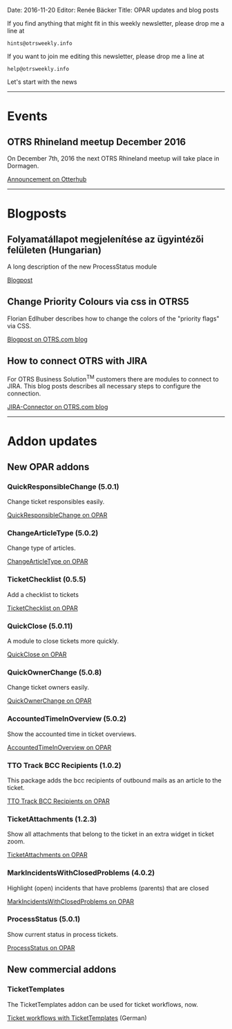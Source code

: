 Date: 2016-11-20
Editor: Renée Bäcker
Title: OPAR updates and blog posts


If you find anything that
might fit in this weekly newsletter, please drop me a line at

`hints@otrsweekly.info`

If you want to join me editing this newsletter, please drop me a line at

`help@otrsweekly.info`

Let's start with the news

<hr>

# Events

## OTRS Rhineland meetup December 2016

On December 7th, 2016 the next OTRS Rhineland meetup will take place in Dormagen.

[Announcement on Otterhub](http://forums.otterhub.org/viewtopic.php?f=34&t=33842)

<hr>

# Blogposts

## Folyamatállapot megjelenítése az ügyintézői felületen (Hungarian)

A long description of the new ProcessStatus module

[Blogpost](http://otrs-megoldasok.hu/blog/folyamatallapot/)

## Change Priority Colours via css in OTRS5

Florian Edlhuber describes how to change the colors of the "priority flags" via CSS.

[Blogpost on OTRS.com blog](https://blog.otrs.com/2016/11/15/change-priority-colours-via-css-otrs5/)

## How to connect OTRS with JIRA

For OTRS Business Solution<sup>TM</sup> customers there are modules to connect to JIRA. This
blog posts describes all necessary steps to configure the connection.

[JIRA-Connector on OTRS.com blog](https://blog.otrs.com/2016/11/14/jiraconnector/)

<hr>

# Addon updates

## New OPAR addons

### QuickResponsibleChange (5.0.1)

Change ticket responsibles easily.

[QuickResponsibleChange on OPAR](http://opar.perl-services.de/dist/QuickResponsibleChange)

### ChangeArticleType (5.0.2)

Change type of articles.

[ChangeArticleType on OPAR](http://opar.perl-services.de/dist/ChangeArticleType)

### TicketChecklist (0.5.5)

Add a checklist to tickets

[TicketChecklist on OPAR](http://opar.perl-services.de/dist/TicketChecklist)

### QuickClose (5.0.11)

A module to close tickets more quickly.

[QuickClose on OPAR](http://opar.perl-services.de/dist/QuickClose)

### QuickOwnerChange (5.0.8)

Change ticket owners easily.

[QuickOwnerChange on OPAR](http://opar.perl-services.de/dist/QuickOwnerChange)

### AccountedTimeInOverview (5.0.2)

Show the accounted time in ticket overviews.

[AccountedTimeInOverview on OPAR](http://opar.perl-services.de/dist/AccountedTimeInOverview)

### TTO Track BCC Recipients (1.0.2)

This package adds the bcc recipients of outbound mails as an article to the ticket.

[TTO Track BCC Recipients on OPAR](http://opar.perl-services.de/dist/TTO%20Track%20BCC%20Recipients)

### TicketAttachments (1.2.3)

Show all attachments that belong to the ticket in an extra widget in ticket zoom.

[TicketAttachments on OPAR](http://opar.perl-services.de/dist/TicketAttachments)

### MarkIncidentsWithClosedProblems (4.0.2)

Highlight (open) incidents that have problems (parents) that are closed

[MarkIncidentsWithClosedProblems on OPAR](http://opar.perl-services.de/dist/MarkIncidentsWithClosedProblems)

### ProcessStatus (5.0.1)

Show current status in process tickets.

[ProcessStatus on OPAR](http://opar.perl-services.de/dist/ProcessStatus)

## New commercial addons

### TicketTemplates

The TicketTemplates addon can be used for ticket workflows, now.

[Ticket workflows with TicketTemplates](http://blog.feature-addons.de/2016-11-19-tickettemplates-workflow) (German)

